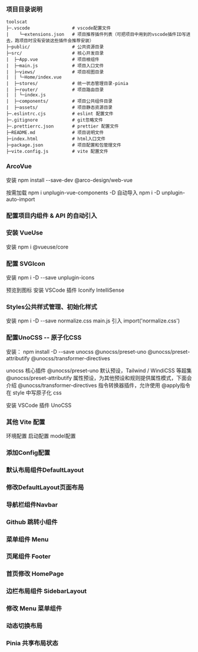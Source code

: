 ### 项目目录说明
```
toolscat
├─.vscode                # vscode配置文件
|    └─extensions.json   # 项目推荐插件列表（可把项目中用到的vscode插件ID写进去，跑项目时没有安装这些插件会推荐安装）
├─public/                # 公共资源目录
├─src/                   # 核心开发目录
|  ├─App.vue             # 项目根组件
|  ├─main.js             # 项目入口文件
|  ├─views/              # 项目视图目录
|  | └─Home/index.vue
|  ├─stores/             # 统一状态管理目录-pinia
|  ├─router/             # 项目路由目录
|  | └─index.js
|  ├─components/         # 项目公共组件目录
|  ├─assets/             # 项目静态资源目录
├─.eslintrc.cjs          # eslint 配置文件
├─.gitignore             # git忽略文件
├─.prettierrc.json       # prettier 配置文件
├─README.md              # 项目说明文件
├─index.html             # html入口文件
├─package.json           # 项目配置和包管理文件
├─vite.config.js         # vite 配置文件
```

### ArcoVue
安装
npm install --save-dev @arco-design/web-vue

按需加载
npm i unplugin-vue-components -D
自动导入
npm i -D unplugin-auto-import

### 配置项目内组件 & API 的自动引入

### 安装 VueUse
安装 npm i @vueuse/core

### 配置 SVGIcon
安装 npm i -D --save unplugin-icons

预览到图标
安装 VSCode 插件 Iconify IntelliSense

### Styles公共样式管理、初始化样式
安装 npm i -D --save  normalize.css
main.js 引入 import('normalize.css') 

### 配置UnoCSS -- 原子化CSS
安装： npm install -D --save unocss @unocss/preset-uno @unocss/preset-attributify @unocss/transformer-directives

unocss 核心插件
@unocss/preset-uno 默认预设，Tailwind / WindiCSS 等超集
@unocss/preset-attributify 属性预设，为其他预设和规则提供属性模式，下面会介绍
@unocss/transformer-directives  指令转换器插件，允许使用 @apply指令在 style 中写原子化 css

安装 VSCode 插件 UnoCSS

### 其他 Vite 配置
环境配置
启动配置
model配置

### 添加Config配置

### 默认布局组件DefaultLayout

### 修改DefaultLayout页面布局

### 导航栏组件Navbar

### Github 跳转小组件

### 菜单组件 Menu

### 页尾组件 Footer

### 首页修改 HomePage

### 边栏布局组件 SidebarLayout

### 修改 Menu 菜单组件

### 动态切换布局

### Pinia 共享布局状态
